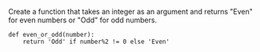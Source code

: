 Create a function that takes an integer as an argument and returns "Even" for even numbers or "Odd" for odd numbers.

    def even_or_odd(number):
        return 'Odd' if number%2 != 0 else 'Even'
